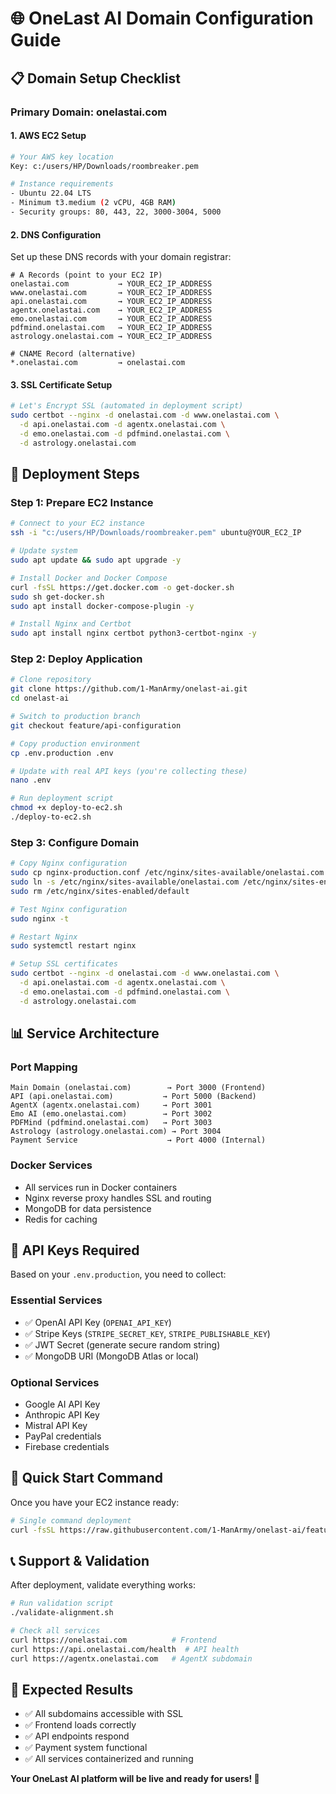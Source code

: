 # 🌐 OneLast AI Domain Configuration Guide

## 📋 **Domain Setup Checklist**

### **Primary Domain: onelastai.com**

#### **1. AWS EC2 Setup**
```bash
# Your AWS key location
Key: c:/users/HP/Downloads/roombreaker.pem

# Instance requirements
- Ubuntu 22.04 LTS
- Minimum t3.medium (2 vCPU, 4GB RAM)
- Security groups: 80, 443, 22, 3000-3004, 5000
```

#### **2. DNS Configuration**
Set up these DNS records with your domain registrar:

```dns
# A Records (point to your EC2 IP)
onelastai.com           → YOUR_EC2_IP_ADDRESS
www.onelastai.com       → YOUR_EC2_IP_ADDRESS
api.onelastai.com       → YOUR_EC2_IP_ADDRESS
agentx.onelastai.com    → YOUR_EC2_IP_ADDRESS
emo.onelastai.com       → YOUR_EC2_IP_ADDRESS
pdfmind.onelastai.com   → YOUR_EC2_IP_ADDRESS
astrology.onelastai.com → YOUR_EC2_IP_ADDRESS

# CNAME Record (alternative)
*.onelastai.com         → onelastai.com
```

#### **3. SSL Certificate Setup**
```bash
# Let's Encrypt SSL (automated in deployment script)
sudo certbot --nginx -d onelastai.com -d www.onelastai.com \
  -d api.onelastai.com -d agentx.onelastai.com \
  -d emo.onelastai.com -d pdfmind.onelastai.com \
  -d astrology.onelastai.com
```

## 🚀 **Deployment Steps**

### **Step 1: Prepare EC2 Instance**
```bash
# Connect to your EC2 instance
ssh -i "c:/users/HP/Downloads/roombreaker.pem" ubuntu@YOUR_EC2_IP

# Update system
sudo apt update && sudo apt upgrade -y

# Install Docker and Docker Compose
curl -fsSL https://get.docker.com -o get-docker.sh
sudo sh get-docker.sh
sudo apt install docker-compose-plugin -y

# Install Nginx and Certbot
sudo apt install nginx certbot python3-certbot-nginx -y
```

### **Step 2: Deploy Application**
```bash
# Clone repository
git clone https://github.com/1-ManArmy/onelast-ai.git
cd onelast-ai

# Switch to production branch
git checkout feature/api-configuration

# Copy production environment
cp .env.production .env

# Update with real API keys (you're collecting these)
nano .env

# Run deployment script
chmod +x deploy-to-ec2.sh
./deploy-to-ec2.sh
```

### **Step 3: Configure Domain**
```bash
# Copy Nginx configuration
sudo cp nginx-production.conf /etc/nginx/sites-available/onelastai.com
sudo ln -s /etc/nginx/sites-available/onelastai.com /etc/nginx/sites-enabled/
sudo rm /etc/nginx/sites-enabled/default

# Test Nginx configuration
sudo nginx -t

# Restart Nginx
sudo systemctl restart nginx

# Setup SSL certificates
sudo certbot --nginx -d onelastai.com -d www.onelastai.com \
  -d api.onelastai.com -d agentx.onelastai.com \
  -d emo.onelastai.com -d pdfmind.onelastai.com \
  -d astrology.onelastai.com
```

## 📊 **Service Architecture**

### **Port Mapping**
```
Main Domain (onelastai.com)        → Port 3000 (Frontend)
API (api.onelastai.com)           → Port 5000 (Backend)
AgentX (agentx.onelastai.com)     → Port 3001
Emo AI (emo.onelastai.com)        → Port 3002  
PDFMind (pdfmind.onelastai.com)   → Port 3003
Astrology (astrology.onelastai.com) → Port 3004
Payment Service                    → Port 4000 (Internal)
```

### **Docker Services**
- All services run in Docker containers
- Nginx reverse proxy handles SSL and routing
- MongoDB for data persistence
- Redis for caching

## 🔑 **API Keys Required**

Based on your `.env.production`, you need to collect:

### **Essential Services**
- ✅ OpenAI API Key (`OPENAI_API_KEY`)
- ✅ Stripe Keys (`STRIPE_SECRET_KEY`, `STRIPE_PUBLISHABLE_KEY`)
- ✅ JWT Secret (generate secure random string)
- ✅ MongoDB URI (MongoDB Atlas or local)

### **Optional Services**
- Google AI API Key
- Anthropic API Key  
- Mistral API Key
- PayPal credentials
- Firebase credentials

## 🔄 **Quick Start Command**

Once you have your EC2 instance ready:

```bash
# Single command deployment
curl -fsSL https://raw.githubusercontent.com/1-ManArmy/onelast-ai/feature/api-configuration/deploy-to-ec2.sh | bash
```

## 📞 **Support & Validation**

After deployment, validate everything works:
```bash
# Run validation script
./validate-alignment.sh

# Check all services
curl https://onelastai.com          # Frontend
curl https://api.onelastai.com/health  # API health
curl https://agentx.onelastai.com   # AgentX subdomain
```

## 🎯 **Expected Results**

- ✅ All subdomains accessible with SSL
- ✅ Frontend loads correctly
- ✅ API endpoints respond
- ✅ Payment system functional
- ✅ All services containerized and running

**Your OneLast AI platform will be live and ready for users! 🚀**
